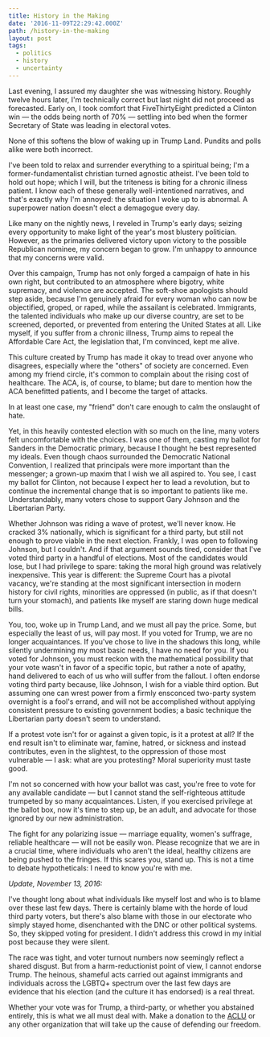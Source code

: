 ```yaml
---
title: History in the Making
date: '2016-11-09T22:29:42.000Z'
path: /history-in-the-making
layout: post
tags:
  - politics
  - history
  - uncertainty
---
```


Last evening, I assured my daughter she was witnessing history. Roughly twelve hours later, I'm technically correct but last night did not proceed as forecasted. Early on, I took comfort that FiveThirtyEight predicted a Clinton win &mdash; the odds being north of 70% &mdash; settling into bed when the former Secretary of State was leading in electoral votes.

None of this softens the blow of waking up in Trump Land. Pundits and polls alike were both incorrect.

I've been told to relax and surrender everything to a spiritual being; I'm a former-fundamentalist christian turned agnostic atheist. I've been told to hold out hope; which I will, but the triteness is biting for a chronic illness patient. I know each of these generally well-intentioned narratives, and that's exactly why I'm annoyed: the situation I woke up to is abnormal. A superpower nation doesn't elect a demagogue every day.

Like many on the nightly news, I reveled in Trump's early days; seizing every opportunity to make light of the year's most blustery politician. However, as the primaries delivered victory upon victory to the possible Republican nominee, my concern began to grow. I'm unhappy to announce that my concerns were valid.

Over this campaign, Trump has not only forged a campaign of hate in his own right, but contributed to an atmosphere where bigotry, white supremacy, and violence are accepted. The soft-shoe apologists should step aside, because I'm genuinely afraid for every woman who can now be objectified, groped, or raped, while the assailant is celebrated. Immigrants, the talented individuals who make up our diverse country, are set to be screened, deported, or prevented from entering the United States at all. Like myself, if you suffer from a chronic illness, Trump aims to repeal the Affordable Care Act, the legislation that, I'm convinced, kept me alive.

This culture created by Trump has made it okay to tread over anyone who disagrees, especially where the "others" of society are concerned. Even among my friend circle, it's common to complain about the rising cost of healthcare. The ACA, is, of course, to blame; but dare to mention how the ACA benefitted patients, and I become the target of attacks.

In at least one case, my "friend" don't care enough to calm the onslaught of hate.

Yet, in this heavily contested election with so much on the line, many voters felt uncomfortable with the choices. I was one of them, casting my ballot for Sanders in the Democratic primary, because I thought he best represented my ideals. Even though chaos surrounded the Democratic National Convention, I realized that principals were more important than the messenger; a grown-up maxim that I wish we all aspired to. You see, I cast my ballot for Clinton, not because I expect her to lead a revolution, but to continue the incremental change that is so important to patients like me. Understandably, many voters chose to support Gary Johnson and the Libertarian Party.

Whether Johnson was riding a wave of protest, we'll never know. He cracked 3% nationally, which is significant for a third party, but still not enough to prove viable in the next election. Frankly, I was open to following Johnson, but I couldn't. And if that argument sounds tired, consider that I've voted third party in a handful of elections. Most of the candidates would lose, but I had privilege to spare: taking the moral high ground was relatively inexpensive. This year is different: the Supreme Court has a pivotal vacancy, we're standing at the most significant intersection in modern history for civil rights, minorities are oppressed (in public, as if that doesn't turn your stomach), and patients like myself are staring down huge medical bills.

You, too, woke up in Trump Land, and we must all pay the price. Some, but especially the least of us, will pay most. If you voted for Trump, we are no longer acquaintances. If you've chose to live in the shadows this long, while silently undermining my most basic needs, I have no need for you. If you voted for Johnson, you must reckon with the mathematical possibility that your vote wasn't in favor of a specific topic, but rather a note of apathy, hand delivered to each of us who will suffer from the fallout. I often endorse voting third party because, like Johnson, I wish for a viable third option. But assuming one can wrest power from a firmly ensconced two-party system overnight is a fool's errand, and will not be accomplished without applying consistent pressure to existing government bodies; a basic technique the Libertarian party doesn't seem to understand.

If a protest vote isn't for or against a given topic, is it a protest at all? If the end result isn't to eliminate war, famine, hatred, or sickness and instead contributes, even in the slightest, to the oppression of those most vulnerable &mdash; I ask: what are you protesting? Moral superiority must taste good.

I'm not so concerned with how your ballot was cast, you're free to vote for any available candidate &mdash; but I cannot stand the self-righteous attitude trumpeted by so many acquaintances. Listen, if you exercised privilege at the ballot box, now it's time to step up, be an adult, and advocate for those ignored by our new administration.

The fight for any polarizing issue &mdash; marriage equality, women's suffrage, reliable healthcare &mdash; will not be easily won. Please recognize that we are in a crucial time, where individuals who aren't the ideal, healthy citizens are being pushed to the fringes. If this scares you, stand up. This is not a time to debate hypotheticals: I need to know you're with me.

*Update, November 13, 2016:*

I've thought long about what individuals like myself lost and who is to blame over these last few days. There is certainly blame with the horde of loud third party voters, but there's also blame with those in our electorate who simply stayed home, disenchanted with the DNC or other political systems. So, they skipped voting for president. I didn't address this crowd in my initial post because they were silent.

The race was tight, and voter turnout numbers now seemingly reflect a shared disgust. But from a harm-reductionist point of view, I cannot endorse Trump. The heinous, shameful acts carried out against immigrants and individuals across the LGBTQ+ spectrum over the last few days are evidence that his election (and the culture it has endorsed) is a real threat.

Whether your vote was for Trump, a third-party, or whether you abstained entirely, this is what we all must deal with. Make a donation to the [ACLU](https://www.aclu.org) or any other organization that will take up the cause of defending our freedom.
